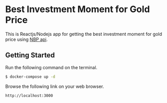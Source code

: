 # Best Investment Moment for Gold Price

This is Reactjs/Nodejs app for getting the best investment moment for gold price using [NBP api](http://api.nbp.pl/en.html).

## Getting Started

Run the following command on the terminal.

```bash
$ docker-compose up -d
```

Browse the following link on your web browser.

```
http://localhost:3000
```